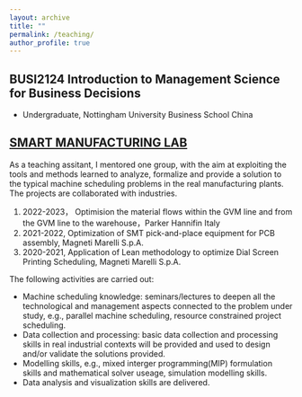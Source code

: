 ```yaml
---
layout: archive
title: ""
permalink: /teaching/
author_profile: true
---
```

## BUSI2124 Introduction to Management Science for Business Decisions
* Undergraduate, Nottingham University Business School China

## [SMART MANUFACTURING LAB](https://www11.ceda.polimi.it/schedaincarico/schedaincarico/controller/scheda_pubblica/SchedaPublic.do?&evn_default=evento&c_classe=743745&polij_device_category=DESKTOP&__pj0=0&__pj1=ac9f5524d19961b37acea6e07b53901a)


As a teaching assitant, I mentored one group, with the aim at exploiting the tools and methods learned to analyze, formalize and provide a solution to the typical machine scheduling problems in the real manufacturing plants. The projects are collaborated with industries. 

1. 2022-2023， Optimision the material flows within the GVM line and from the GVM line to the warehouse，Parker Hannifin Italy
2. 2021-2022, Optimization of SMT pick-and-place equipment for PCB assembly, Magneti Marelli S.p.A.
3. 2020-2021, Application of Lean methodology to optimize Dial Screen Printing Scheduling, Magneti Marelli S.p.A.

The following activities are carried out:
* Machine scheduling knowledge: seminars/lectures to deepen all the technological and management aspects connected to the problem under study, e.g., parallel machine scheduling, resource constrained project scheduling.
* Data collection and processing: basic data collection and processing skills in real industrial contexts will be provided and used to design and/or validate the solutions provided.
* Modelling skills, e.g., mixed interger programming(MIP) formulation skills and mathematical solver useage, simulation modelling skills.
* Data analysis and visualization skills are delivered.

<!--* Supervised Students: Asem Meselhy Melegy Shabayek, Emilio Basenghi, Luca Scotti 
* Supervised Students: Davide Toresini, Martina Marini, Federico Marino
* Supervised Students: Alessandro Talacchini, Chiara Tommaseo, Riccardo Bassani
-->
